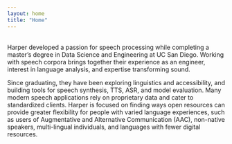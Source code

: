 ```yaml
---
layout: home
title: "Home"
---
```


<br>
Harper developed a passion for speech processing while completing a master’s degree in Data Science and Engineering at UC San Diego. Working with speech corpora brings together their experience as an engineer, interest in language analysis, and expertise transforming sound.

Since graduating, they have been exploring linguistics and accessibility, and building tools for speech synthesis, TTS, ASR, and model evaluation. Many modern speech applications rely on proprietary data and cater to standardized clients. Harper is focused on finding ways open resources can provide greater flexibility for people with varied language experiences, such as users of Augmentative and Alternative Communication (AAC), non-native speakers, multi-lingual individuals, and languages with fewer digital resources.
